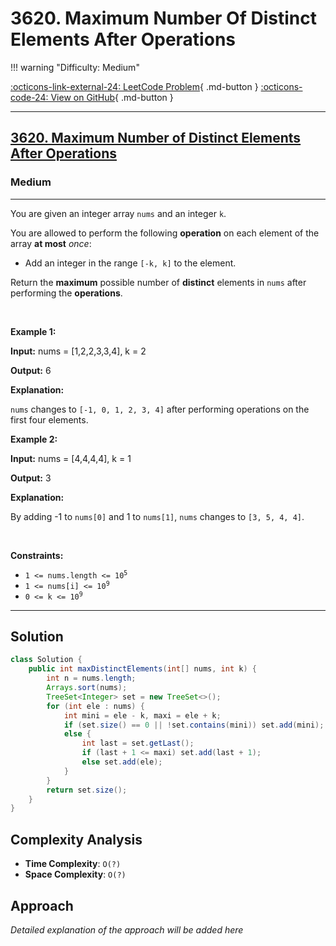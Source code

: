 # 3620. Maximum Number Of Distinct Elements After Operations

!!! warning "Difficulty: Medium"

[:octicons-link-external-24: LeetCode Problem](https://leetcode.com/problems/maximum-number-of-distinct-elements-after-operations/){ .md-button }
[:octicons-code-24: View on GitHub](https://github.com/RAJ8664/Leetcode/tree/master/3620-maximum-number-of-distinct-elements-after-operations){ .md-button }

---

<h2><a href="https://leetcode.com/problems/maximum-number-of-distinct-elements-after-operations">3620. Maximum Number of Distinct Elements After Operations</a></h2><h3>Medium</h3><hr><p>You are given an integer array <code>nums</code> and an integer <code>k</code>.</p>

<p>You are allowed to perform the following <strong>operation</strong> on each element of the array <strong>at most</strong> <em>once</em>:</p>

<ul>
	<li>Add an integer in the range <code>[-k, k]</code> to the element.</li>
</ul>

<p>Return the <strong>maximum</strong> possible number of <strong>distinct</strong> elements in <code>nums</code> after performing the <strong>operations</strong>.</p>

<p>&nbsp;</p>
<p><strong class="example">Example 1:</strong></p>

<div class="example-block">
<p><strong>Input:</strong> <span class="example-io">nums = [1,2,2,3,3,4], k = 2</span></p>

<p><strong>Output:</strong> <span class="example-io">6</span></p>

<p><strong>Explanation:</strong></p>

<p><code>nums</code> changes to <code>[-1, 0, 1, 2, 3, 4]</code> after performing operations on the first four elements.</p>
</div>

<p><strong class="example">Example 2:</strong></p>

<div class="example-block">
<p><strong>Input:</strong> <span class="example-io">nums = [4,4,4,4], k = 1</span></p>

<p><strong>Output:</strong> <span class="example-io">3</span></p>

<p><strong>Explanation:</strong></p>

<p>By adding -1 to <code>nums[0]</code> and 1 to <code>nums[1]</code>, <code>nums</code> changes to <code>[3, 5, 4, 4]</code>.</p>
</div>

<p>&nbsp;</p>
<p><strong>Constraints:</strong></p>

<ul>
	<li><code>1 &lt;= nums.length &lt;= 10<sup>5</sup></code></li>
	<li><code>1 &lt;= nums[i] &lt;= 10<sup>9</sup></code></li>
	<li><code>0 &lt;= k &lt;= 10<sup>9</sup></code></li>
</ul>


---

## Solution

```java
class Solution {
    public int maxDistinctElements(int[] nums, int k) {
        int n = nums.length;
        Arrays.sort(nums);
        TreeSet<Integer> set = new TreeSet<>();
        for (int ele : nums) {
            int mini = ele - k, maxi = ele + k;
            if (set.size() == 0 || !set.contains(mini)) set.add(mini);
            else {
                int last = set.getLast();
                if (last + 1 <= maxi) set.add(last + 1);
                else set.add(ele);
            }
        }
        return set.size();
    }
}
```

## Complexity Analysis

- **Time Complexity**: `O(?)`
- **Space Complexity**: `O(?)`

## Approach

*Detailed explanation of the approach will be added here*

